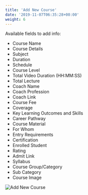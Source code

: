 ```yaml
---
title: 'Add New Course'
date: '2019-11-07T06:35:28+00:00'
weight: 6
---
```


Available fields to add info:

- Course Name
- Course Details
- Subject
- Duration
- Schedule
- Course Level
- Total Video Duration (HH:MM:SS)
- Total Lecture
- Coach Name
- Coach Profession
- Coach Link
- Course Fee
- Coverage
- Key Learning Outcomes and Skills
- Career Pathway
- Course Material
- For Whom
- Entry Requirements
- Certification
- Enrolled Student
- Rating
- Admit Link
- Syllabus
- Course Group/Category
- Sub Category
- Course Image

![Add New Course](../images/add_new_course.png "Add New Course")